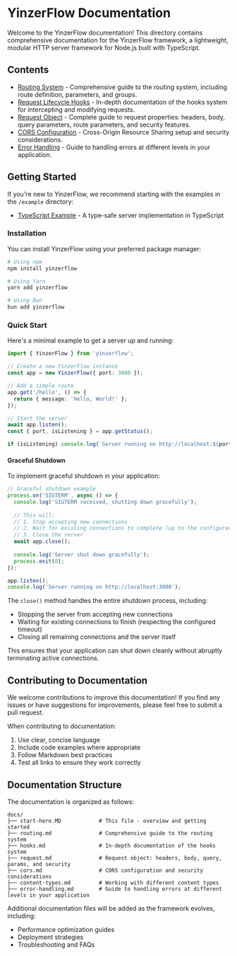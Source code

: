 # YinzerFlow Documentation

Welcome to the YinzerFlow documentation! This directory contains comprehensive documentation for the YinzerFlow framework, a lightweight, modular HTTP server framework for Node.js built with TypeScript.

## Contents

- [Routing System](./routing.md) - Comprehensive guide to the routing system, including route definition, parameters, and groups.
- [Request Lifecycle Hooks](./hooks.md) - In-depth documentation of the hooks system for intercepting and modifying requests.
- [Request Object](./request.md) - Complete guide to request properties: headers, body, query parameters, route parameters, and security features.
- [CORS Configuration](./cors.md) - Cross-Origin Resource Sharing setup and security considerations.
- [Error Handling](./error-handling.md) - Guide to handling errors at different levels in your application.

## Getting Started

If you're new to YinzerFlow, we recommend starting with the examples in the `/example` directory:

- [TypeScript Example](/example/typescript/README.md) - A type-safe server implementation in TypeScript

### Installation

You can install YinzerFlow using your preferred package manager:

```bash
# Using npm
npm install yinzerflow

# Using Yarn
yarn add yinzerflow

# Using Bun
bun add yinzerflow
```

### Quick Start

Here's a minimal example to get a server up and running:

```typescript
import { YinzerFlow } from 'yinzerflow';

// Create a new YinzerFlow instance
const app = new YinzerFlow({ port: 3000 });

// Add a simple route
app.get('/hello', () => {
  return { message: 'Hello, World!' };
});

// Start the server
await app.listen();
const { port, isListening } = app.getStatus();

if (isListening) console.log(`Server running on http://localhost:${port}`);
```

#### Graceful Shutdown

To implement graceful shutdown in your application:

```typescript
// Graceful shutdown example
process.on('SIGTERM', async () => {
  console.log('SIGTERM received, shutting down gracefully');
  
  // This will:
  // 1. Stop accepting new connections
  // 2. Wait for existing connections to complete (up to the configured timeout)
  // 3. Close the server
  await app.close();
  
  console.log('Server shut down gracefully');
  process.exit(0);
});

app.listen();
console.log('Server running on http://localhost:3000');
```

The `close()` method handles the entire shutdown process, including:
- Stopping the server from accepting new connections
- Waiting for existing connections to finish (respecting the configured timeout)
- Closing all remaining connections and the server itself

This ensures that your application can shut down cleanly without abruptly terminating active connections.

## Contributing to Documentation

We welcome contributions to improve this documentation! If you find any issues or have suggestions for improvements, please feel free to submit a pull request.

When contributing to documentation:

1. Use clear, concise language
2. Include code examples where appropriate
3. Follow Markdown best practices
4. Test all links to ensure they work correctly

## Documentation Structure

The documentation is organized as follows:

```
docs/
├── start-here.MD            # This file - overview and getting started
├── routing.md               # Comprehensive guide to the routing system
├── hooks.md                 # In-depth documentation of the hooks system
├── request.md               # Request object: headers, body, query, params, and security
├── cors.md                  # CORS configuration and security considerations
├── content-types.md         # Working with different content types
├── error-handling.md        # Guide to handling errors at different levels in your application
```

Additional documentation files will be added as the framework evolves, including:

- Performance optimization guides
- Deployment strategies
- Troubleshooting and FAQs